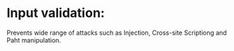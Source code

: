 # Input validation:
Prevents wide range of attacks such as Injection, Cross-site Scriptiong and Paht manipulation.

